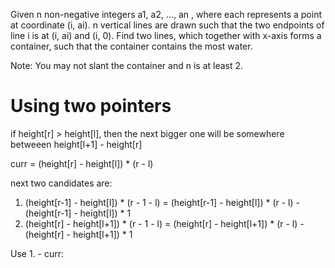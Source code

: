 Given n non-negative integers a1, a2, ..., an , where each represents a point at coordinate (i, ai). n vertical lines are drawn such that the two endpoints of line i is at (i, ai) and (i, 0). Find two lines, which together with x-axis forms a container, such that the container contains the most water.

Note: You may not slant the container and n is at least 2.

# Using two pointers

if height[r] > height[l], then the next bigger one will be somewhere betweeen height[l+1] - height[r]

curr = (height[r] - height[l]) * (r - l)

next two candidates are:
1. (height[r-1] - height[l]) * (r - 1 - l) = 
   (height[r-1] - height[l]) * (r - l) - (height[r-1] - height[l]) * 1
2. (height[r] - height[l+1]) * (r - 1 - l) =
   (height[r] - height[l+1]) * (r - l) - (height[r] - height[l+1]) * 1

Use 1. - curr:

